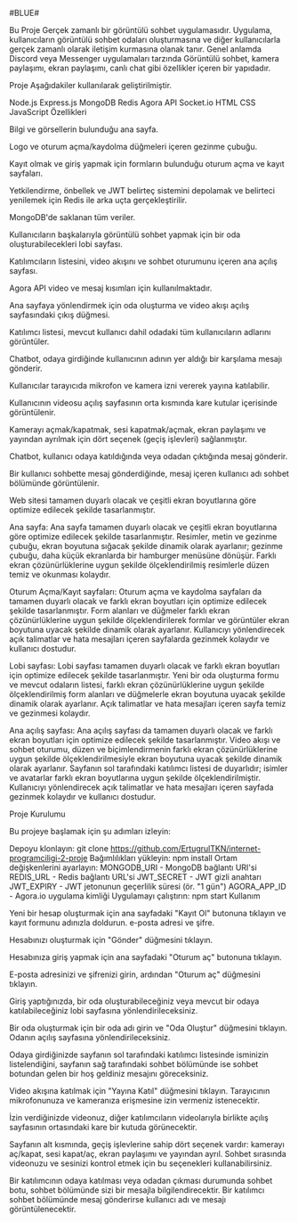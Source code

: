 #BLUE#

Bu Proje Gerçek zamanlı bir görüntülü sohbet uygulamasıdır. Uygulama, kullanıcıların görüntülü sohbet odaları oluşturmasına ve diğer kullanıcılarla gerçek zamanlı olarak iletişim kurmasına olanak tanır. Genel anlamda Discord veya Messenger uygulamaları tarzında Görüntülü sohbet, kamera paylaşımı, ekran paylaşımı, canlı chat gibi özellikler içeren bir yapıdadır.

Proje Aşağıdakiler kullanılarak geliştirilmiştir.

Node.js
Express.js
MongoDB
Redis
Agora API
Socket.io
HTML
CSS
JavaScript
Özellikleri

Bilgi ve görsellerin bulunduğu ana sayfa.

Logo ve oturum açma/kaydolma düğmeleri içeren gezinme çubuğu.

Kayıt olmak ve giriş yapmak için formların bulunduğu oturum açma ve kayıt sayfaları.

Yetkilendirme, önbellek ve JWT belirteç sistemini depolamak ve belirteci yenilemek için Redis ile arka uçta gerçekleştirilir.

MongoDB'de saklanan tüm veriler.

Kullanıcıların başkalarıyla görüntülü sohbet yapmak için bir oda oluşturabilecekleri lobi sayfası.

Katılımcıların listesini, video akışını ve sohbet oturumunu içeren ana açılış sayfası.

Agora API video ve mesaj kısımları için kullanılmaktadır.

Ana sayfaya yönlendirmek için oda oluşturma ve video akışı açılış sayfasındaki çıkış düğmesi.

Katılımcı listesi, mevcut kullanıcı dahil odadaki tüm kullanıcıların adlarını görüntüler.

Chatbot, odaya girdiğinde kullanıcının adının yer aldığı bir karşılama mesajı gönderir.

Kullanıcılar tarayıcıda mikrofon ve kamera izni vererek yayına katılabilir.

Kullanıcının videosu açılış sayfasının orta kısmında kare kutular içerisinde görüntülenir.

Kamerayı açmak/kapatmak, sesi kapatmak/açmak, ekran paylaşımı ve yayından ayrılmak için dört seçenek (geçiş işlevleri) sağlanmıştır.

Chatbot, kullanıcı odaya katıldığında veya odadan çıktığında mesaj gönderir.

Bir kullanıcı sohbette mesaj gönderdiğinde, mesaj içeren kullanıcı adı sohbet bölümünde görüntülenir.

Web sitesi tamamen duyarlı olacak ve çeşitli ekran boyutlarına göre optimize edilecek şekilde tasarlanmıştır.

Ana sayfa: Ana sayfa tamamen duyarlı olacak ve çeşitli ekran boyutlarına göre optimize edilecek şekilde tasarlanmıştır. Resimler, metin ve gezinme çubuğu, ekran boyutuna sığacak şekilde dinamik olarak ayarlanır; gezinme çubuğu, daha küçük ekranlarda bir hamburger menüsüne dönüşür. Farklı ekran çözünürlüklerine uygun şekilde ölçeklendirilmiş resimlerle düzen temiz ve okunması kolaydır.

Oturum Açma/Kayıt sayfaları: Oturum açma ve kaydolma sayfaları da tamamen duyarlı olacak ve farklı ekran boyutları için optimize edilecek şekilde tasarlanmıştır. Form alanları ve düğmeler farklı ekran çözünürlüklerine uygun şekilde ölçeklendirilerek formlar ve görüntüler ekran boyutuna uyacak şekilde dinamik olarak ayarlanır. Kullanıcıyı yönlendirecek açık talimatlar ve hata mesajları içeren sayfalarda gezinmek kolaydır ve kullanıcı dostudur.

Lobi sayfası: Lobi sayfası tamamen duyarlı olacak ve farklı ekran boyutları için optimize edilecek şekilde tasarlanmıştır. Yeni bir oda oluşturma formu ve mevcut odaların listesi, farklı ekran çözünürlüklerine uygun şekilde ölçeklendirilmiş form alanları ve düğmelerle ekran boyutuna uyacak şekilde dinamik olarak ayarlanır. Açık talimatlar ve hata mesajları içeren sayfa temiz ve gezinmesi kolaydır.

Ana açılış sayfası: Ana açılış sayfası da tamamen duyarlı olacak ve farklı ekran boyutları için optimize edilecek şekilde tasarlanmıştır. Video akışı ve sohbet oturumu, düzen ve biçimlendirmenin farklı ekran çözünürlüklerine uygun şekilde ölçeklendirilmesiyle ekran boyutuna uyacak şekilde dinamik olarak ayarlanır. Sayfanın sol tarafındaki katılımcı listesi de duyarlıdır; isimler ve avatarlar farklı ekran boyutlarına uygun şekilde ölçeklendirilmiştir. Kullanıcıyı yönlendirecek açık talimatlar ve hata mesajları içeren sayfada gezinmek kolaydır ve kullanıcı dostudur.

Proje Kurulumu

Bu projeye başlamak için şu adımları izleyin:

Depoyu klonlayın: git clone https://github.com/ErtugrulTKN/internet-programciligi-2-proje
Bağımlılıkları yükleyin: npm install
Ortam değişkenlerini ayarlayın:
MONGODB_URI - MongoDB bağlantı URI'si
REDIS_URL - Redis bağlantı URL'si
JWT_SECRET - JWT gizli anahtarı
JWT_EXPIRY - JWT jetonunun geçerlilik süresi (ör. "1 gün")
AGORA_APP_ID - Agora.io uygulama kimliği
Uygulamayı çalıştırın: npm start
Kullanım

Yeni bir hesap oluşturmak için ana sayfadaki "Kayıt Ol" butonuna tıklayın ve kayıt formunu adınızla doldurun. e-posta adresi ve şifre.

Hesabınızı oluşturmak için "Gönder" düğmesini tıklayın.

Hesabınıza giriş yapmak için ana sayfadaki "Oturum aç" butonuna tıklayın.

E-posta adresinizi ve şifrenizi girin, ardından "Oturum aç" düğmesini tıklayın.

Giriş yaptığınızda, bir oda oluşturabileceğiniz veya mevcut bir odaya katılabileceğiniz lobi sayfasına yönlendirileceksiniz.

Bir oda oluşturmak için bir oda adı girin ve "Oda Oluştur" düğmesini tıklayın. Odanın açılış sayfasına yönlendirileceksiniz.

Odaya girdiğinizde sayfanın sol tarafındaki katılımcı listesinde isminizin listelendiğini, sayfanın sağ tarafındaki sohbet bölümünde ise sohbet botundan gelen bir hoş geldiniz mesajını göreceksiniz.

Video akışına katılmak için "Yayına Katıl" düğmesini tıklayın. Tarayıcının mikrofonunuza ve kameranıza erişmesine izin vermeniz istenecektir.

İzin verdiğinizde videonuz, diğer katılımcıların videolarıyla birlikte açılış sayfasının ortasındaki kare bir kutuda görünecektir.

Sayfanın alt kısmında, geçiş işlevlerine sahip dört seçenek vardır: kamerayı aç/kapat, sesi kapat/aç, ekran paylaşımı ve yayından ayrıl. Sohbet sırasında videonuzu ve sesinizi kontrol etmek için bu seçenekleri kullanabilirsiniz.

Bir katılımcının odaya katılması veya odadan çıkması durumunda sohbet botu, sohbet bölümünde sizi bir mesajla bilgilendirecektir. Bir katılımcı sohbet bölümünde mesaj gönderirse kullanıcı adı ve mesajı görüntülenecektir.
